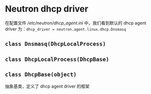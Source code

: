 # Neutron dhcp driver

在配置文件 */etc/neutron/dhcp_agent.ini* 中，我们看到默认的 dhcp agent driver 为：`dhcp_driver = neutron.agent.linux.dhcp.Dnsmasq`

## `class Dnsmasq(DhcpLocalProcess)`




## `class DhcpLocalProcess(DhcpBase)`



## `class DhcpBase(object)`

抽象基类，定义了 dhcp agent driver 的框架